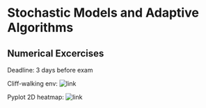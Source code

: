 # Stochastic Models and Adaptive Algorithms
## Numerical Excercises

Deadline: 3 days before exam

Cliff-walking env: ![link](https://github.com/caburu/gym-cliffwalking)

Pyplot 2D heatmap: ![link](https://stackoverflow.com/questions/24897681/python-2d-color-map-with-imshow)
